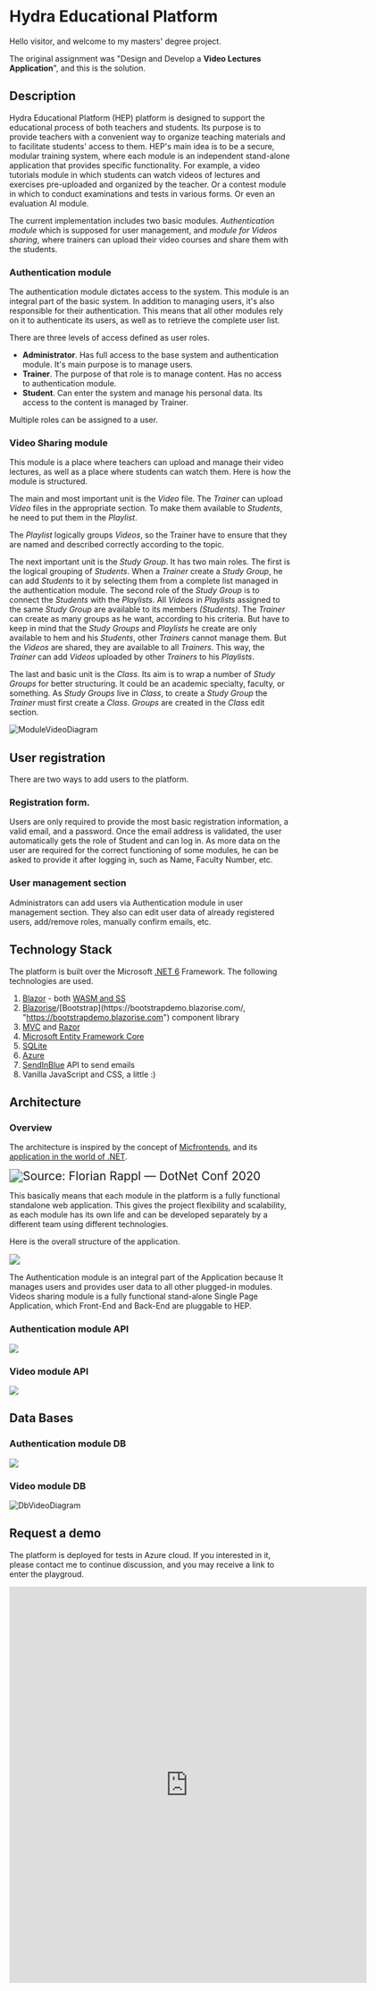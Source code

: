 # Hydra Educational Platform

Hello visitor, and welcome to my masters' degree project. 

Тhe original assignment was "Design and Develop a **Video Lectures Application**", and this is the solution.

## Description

Hydra Educational Platform (HEP) platform is designed to support the educational process of both teachers and students. Its purpose is to provide teachers with a convenient way to organize teaching materials and to facilitate students' access to them.  HEP's main idea is to be a secure, modular training system, where each module is an independent stand-alone application that provides specific functionality. For example, a video tutorials module in which students can watch videos of lectures and exercises pre-uploaded and organized by the teacher. Or a contest  module in which to conduct examinations and tests in various forms. Or even an evaluation AI module. 

The current implementation includes two basic modules. *Authentication module* which is supposed for user management, and *module for Videos sharing*, where trainers can upload their video courses and share them with the students.

### Authentication module

The authentication module dictates access to the system. This module is an integral part of the basic system. In addition to managing users, it's also responsible for their authentication. This means that all other modules rely on it to authenticate its users, as well as to retrieve the complete user list.  

There are three levels of access defined as user roles.

- **Administrator**. Has full access to the base system and authentication module. It's main purpose is to manage users. 
- **Trainer**. The purpose of that role is to manage content. Has no access to authentication module. 
- **Student**. Can enter the system and manage his personal data. Its access to the content is managed by Trainer.

Multiple roles can be assigned to a user.

### Video Sharing module

This module is a place where teachers can upload and manage their video lectures, as well as a place where students can watch them. Here is how the module is structured.

The main and most important unit is the *Video* file. The *Trainer* can upload *Video* files in the appropriate section. To make them available to *Students*, he need to put them in the *Playlist*.

The *Playlist* logically groups *Videos*, so the Trainer have to ensure that they are named and described correctly according to the topic.

The next important unit is the *Study Group*. It has two main roles. The first is the logical grouping of *Students*. When a *Trainer* create a *Study Group*, he can add *Students* to it by selecting them from a complete list managed in the authentication module. The second role of the *Study Group* is to connect the *Students* with the *Playlists*. All *Videos* in *Playlists* assigned to the same *Study Group* are available to its members *(Students)*. The *Trainer* can create as many groups as he want, according to his criteria. But have to keep in mind that the *Study Groups* and *Playlists* he create are only available to hem and his *Students*, other *Trainers* cannot manage them. But the *Videos* are shared, they are available to all *Trainers*. This way, the *Trainer* can add *Videos* uploaded by other *Trainers* to his *Playlists*.

The last and basic unit is the *Class*. Its aim is to wrap a number of *Study Groups* for better structuring. It could be an academic specialty, faculty, or something. Аs *Study Groups* live in *Class*, to create a *Study Group* the *Trainer* must first create a *Class*. *Groups* are created in the *Class* edit section.



![ModuleVideoDiagram](imgreadme/ModuleVideoDiagram.svg)



## User registration

There are two ways to add users to the platform.

### Registration form. 

Users are only required to provide the most basic registration information, a valid email, and a password. Once the email address is validated, the user automatically gets the role of Student and can log in. As more data on the user are required for the correct functioning of some modules, he can be asked to provide it after logging in, such as Name, Faculty Number, etc. 

### User management section

Administrators can add users via Authentication module in user management section. They also can edit user data of already registered users, add/remove roles, manually confirm emails, etc.

## Technology Stack

The platform is built over the Microsoft [.NET 6](https://dotnet.microsoft.com/en-us/download/dotnet/6.0, "https://dotnet.microsoft.com/en-us/download/dotnet/6.0") Framework. The following technologies are used.

1. [Blazor](https://dotnet.microsoft.com/en-us/apps/aspnet/web-apps/blazor, "https://dotnet.microsoft.com/en-us/apps/aspnet/web-apps/blazor") - both [WASM and SS](https://docs.microsoft.com/en-us/aspnet/core/blazor/hosting-models?view=aspnetcore-6.0, "https://docs.microsoft.com/en-us/aspnet/core/blazor/hosting-models?view=aspnetcore-6.0")
2. [Blazorise](https://blazorise.com/, "https://blazorise.com")/[Bootstrap](https://bootstrapdemo.blazorise.com/, "https://bootstrapdemo.blazorise.com") component library
3. [MVC](https://dotnet.microsoft.com/en-us/apps/aspnet/mvc, "https://dotnet.microsoft.com/en-us/apps/aspnet/mvc") and [Razor](https://aspnetcore.readthedocs.io/en/latest/mvc/views/razor.html#, "https://aspnetcore.readthedocs.io/en/latest/mvc/views/razor.html")
4. [Microsoft Entity Framework Core](https://docs.microsoft.com/en-us/ef/core/, "https://docs.microsoft.com/en-us/ef/core") 
5. [SQLite](https://www.sqlite.org, "https://www.sqlite.org")
6. [Azure](https://azure.microsoft.com/, "https://azure.microsoft.com")
7. [SendInBlue](https://www.sendinblue.com/, "https://www.sendinblue.com") API to send emails
7. Vanilla JavaScript and CSS, a little :)

## Architecture

### Overview

The architecture is inspired by the concept of [Micfrontends](https://microfrontends.com/, "https://microfrontends.com"), and its [application in the world of .NET](https://www.codeproject.com/Articles/5287009/Blazor-Hydra-Hosting-Multiple-Blazor-SPAs-on-a-sin). 

<img src="imgreadme/microfrontends-arch1.png" style="zoom:150%;" title="Source: Florian Rappl — DotNet Conf 2020" />

This basically means that each module in the platform is a fully functional standalone web application. This gives the project flexibility and scalability, as each module has its own life and can be developed separately by a different team using different technologies.

Here is the overall structure of the application.



<img src="imgreadme/HEP.drawio.svg" style="zoom:120%;" />



The Authentication module is an integral part of the Application because It manages users and provides user data to all other plugged-in modules.
Videos sharing module is a fully functional stand-alone Single Page Application, which Front-End and Back-End are pluggable to HEP.

### Authentication module API

![](imgreadme/auth-api.png)

### Video module API

![](imgreadme/video-api.png)

## Data Bases

### Authentication module DB

![](imgreadme/DbAuthDiagram.svg)

### Video module DB

![DbVideoDiagram](imgreadme/DbVideoDiagram.svg)

## Request a demo

The platform is deployed for tests in Azure cloud. If you interested in it, please contact me to continue discussion, and you may receive a link to enter the playgroud.


<iframe src="https://docs.google.com/forms/d/e/1FAIpQLScIJQleCyW864G4HAwUuqUBSvisya-kh92AV-wkUl8BxbdvpA/viewform?embedded=true" width="640" height="709" frameborder="0" marginheight="0" marginwidth="0">Зарежда се…</iframe>











